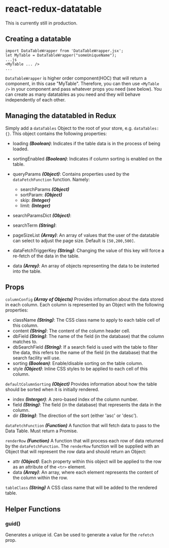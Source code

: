 # react-redux-datatable

This is currently still in production.


## Creating a datatable

```
import DataTableWrapper from 'DataTableWrapper.jsx';
let MyTable = DataTableWrapper("someUniqueName");
...js
<MyTable ... />
...
```
`DataTableWrapper` is higher order component(HOC) that will return a component, in this case "MyTable". Therefore, you can then use `<MyTable />` in your component and pass whatever props you need (see below). You can create as many datatables as you need and they will behave independently of each other.


## Managing the datatabled in Redux

Simply add a `dataTables` Object to the root of your store, e.g. `dataTables: {}`. This object contains the following properties:
* loading **_(Boolean)_**: Indicates if the table data is in the process of being loaded.
* sortingEnabled **_(Boolean)_**: Indicates if column sorting is enabled on the table.
* queryParams **_(Object)_**: Contains properties used by the `dataFetchFunction` function. Namely:
  * searchParams **_(Object)_**
  * sortParam: **_(Object)_**
  * skip: **_(Integer)_**
  * limit: **_(Integer)_**
    
* searchParamsDict **_(Object)_**: 
* searchTerm **_(String)_**: 
* pageSizeList **_(Array)_**: An array of values that the user of the datatable can select to adjust the page size. Default is `[50,200,500]`.
* dataFetchTriggerKey **_(String)_**: Changing the value of this key will force a re-fetch of the data in the table.
* data **_(Array)_**: An array of objects representing the data to be insterted into the table.




## Props

```columnConfig``` **_(Array of Objects)_**
Provides information about the data stored in each column. Each column is represented by an Object with the following properties:
* className **_(String)_**: The CSS class name to apply to each table cell of this column.
* content **_(String)_**: The content of the column header cell.
* dbField **_(String)_**: The name of the field (in the database) that the column matches to.
* dbSearchField **_(String)_**: If a search field is used with the table to filter the data, this refers to the name of the field (in the database) that the search facility will use.
* sorting **_(Boolean)_**: Enable/disable sorting on the table column.
* style **_(Object)_**: Inline CSS styles to be applied to each cell of this column.

```defaultColumnSorting``` **_(Object)_**
Provides information about how the table should be sorted when it is initially rendered.
* index **_(Interger)_**: A zero-based index of the column number.
* field **_(String)_**: The field (in the database) that represents the data in the column.
* dir **_(String)_**: The direction of the sort (either 'asc' or 'desc').

```dataFetchFunction``` **_(Function)_**
A function that will fetch data to pass to the Data Table. Must return a Promise.

```renderRow``` **_(Function)_**
A function that will process each row of data returned by the `dataFetchFunction`. The `renderRow` function will be supplied with an Object that will represent the row data and should return an Object:
* attr **_(Object)_**: Each property within this object will be applied to the row as an attribute of the `<tr>` element.
* data **_(Array)_**: An array, where each element represents the content of the column within the row.

```tableClass``` **_(String)_**
A CSS class name that will be added to the rendered table.


## Helper Functions
### guid()
Generates a unique id. Can be used to generate a value for the `refetch` prop.
